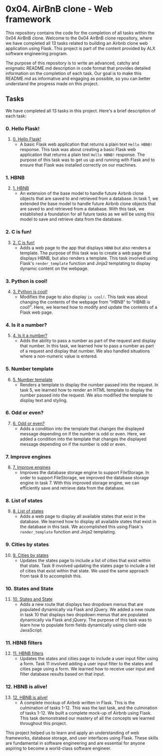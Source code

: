 # 0x04. AirBnB clone - Web framework

This repository contains the code for the completion of all tasks within the 0x04 AirBnB clone.
Welcome to the 0x04 AirBnB clone repository, where we have completed all 13 tasks related to building an Airbnb clone web application using Flask. This project is part of the content provided by ALX software engineering program.

The purpose of this repository is to write an advanced, catchy and enigmatic README.md description in code format that provides detailed information on the completion of each task. Our goal is to make this README.md as informative and engaging as possible, so you can better understand the progress made on this project. 

## Tasks

We have completed all 13 tasks in this project. Here's a brief description of each task:

### 0. Hello Flask!
1. [0. Hello Flask!](./web_flask/0-hello_route/)
    - A basic Flask web application that returns a plain text `Hello HBNB!` response.
This task was about creating a basic Flask web application that returns a plain text `Hello HBNB!` response. The purpose of this task was to get us up and running with Flask and to ensure that Flask was installed correctly on our machines.

### 1. HBNB
2. [1. HBNB](./models/base_model.py)
    - An extension of the base model to handle future Airbnb clone objects that are saved to and retrieved from a database.
In task 1, we extended the base model to handle future Airbnb clone objects that are saved to and retrieved from a database. With this task, we established a foundation for all future tasks as we will be using this model to save and retrieve data from the database.

### 2. C is fun!
3. [2. C is fun!](./web_flask/1-hbnb_route/)
    - Adds a web page to the app that displays `HBNB` but also renders a template.
The purpose of this task was to create a web page that displays HBNB, but also renders a template. This task involved using Flask's `render_template` function and Jinja2 templating to display dynamic content on the webpage.

### 3. Python is cool!
4. [3. Python is cool!](./web_flask/2-hbnb_route/)
    - Modifies the page to also display `is cool!`.
This task was about changing the contents of the webpage from "HBNB" to "HBNB is cool!". Here, we learned how to modify and update the contents of a Flask web page.

### 4. Is it a number?
5. [4. Is it a number?](./web_flask/3-hbnb_route/)
    - Adds the ability to pass a number as part of the request and display that number.
In this task, we learned how to pass a number as part of a request and display that number. We also handled situations where a non-numeric value is entered.

### 5. Number template
6. [5. Number template](./web_flask/4-number_route/)
    - Renders a template to display the number passed into the request.
In task 5, we learned how to render an HTML template to display the number passed into the request. We also modified the template to display text and styling.

### 6. Odd or even?
7. [6. Odd or even?](./web_flask/5-number_template/)
    - Adds a condition into the template that changes the displayed message depending on if the number is odd or even.
Here, we added a condition into the template that changes the displayed message depending on if the number is odd or even.

### 7. Improve engines
8. [7. Improve engines](./models/engine/)
    - Improves the database storage engine to support FileStorage.
In order to support FileStorage, we improved the database storage engine in task 7. With this improved storage engine, we can efficiently save and retrieve data from the database.

### 8. List of states
9. [8. List of states](./web_flask/7-states_list/)
    - Adds a web page to display all available states that exist in the database.
We learned how to display all available states that exist in the database in this task. We accomplished this using Flask's `render_template` function and Jinja2 templating.

### 9. Cities by states
10. [9. Cities by states](./web_flask/8-cities_by_states/)
    - Updates the states page to include a list of cities that exist within that state.
Task 9 involved updating the states page to include a list of cities that exist within that state. We used the same approach from task 8 to accomplish this.

### 10. States and State
11. [10. States and State](./web_flask/9-states/)
    - Adds a new route that displays two dropdown menus that are populated dynamically via Flask and jQuery.
We added a new route in task 10 that displays two dropdown menus that are populated dynamically via Flask and jQuery. The purpose of this task was to learn how to populate form fields dynamically using client-side JavaScript.

### 11. HBNB filters
12. [11. HBNB filters](./web_flask/10-hbnb_filters/)
    - Updates the states and cities page to include a user input filter using a form.
Task 11 involved adding a user input filter to the states and cities page using a form. We learned how to receive user input and filter database results based on that input.

### 12. HBNB is alive!
13. [12. HBNB is alive!](./web_flask/100-hbnb/)
    - A complete mockup of Airbnb written in Flask. This is the culmination of tasks 1-12.
This was the last task, and the culmination of tasks 1-12. We built a complete mock-up of Airbnb using Flask. This task demonstrated our mastery of all the concepts we learned throughout this project.

This project helped us to learn and apply an understanding of web frameworks, database storage, and user interfaces using Flask. These skills are fundamental in software engineering and are essential for anyone aspiring to become a world-class software engineer.

